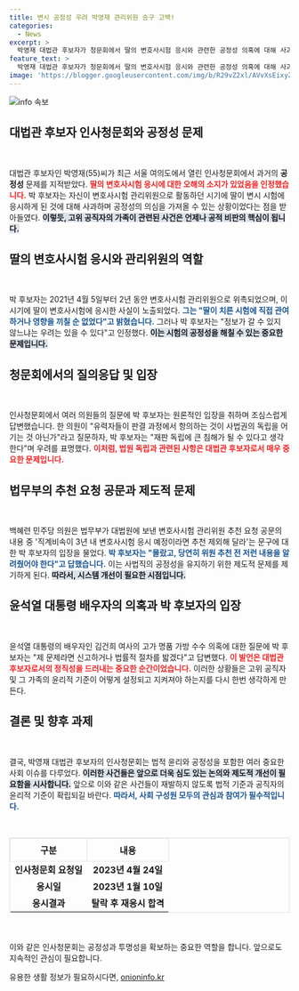 ```yaml
---
title: 변시 공정성 우려 박영재 관리위원 송구 고백!
categories:
  - News
excerpt: >
  박영재 대법관 후보자가 청문회에서 딸의 변호사시험 응시와 관련한 공정성 의혹에 대해 사과했습니다. 그는 관리위원으로 재직 중 딸의 시험 응시가 겹친 점에 대해 무겁게 받아들이며, 더 나은 제도 개선을 약속했습니다. 과연 이 논란이 그의 대법관 임명에 어떤 영향을 미칠지 귀추가 주목됩니다!
feature_text: >
  박영재 대법관 후보자가 청문회에서 딸의 변호사시험 응시와 관련한 공정성 의혹에 대해 사과했습니다. 그는 관리위원으로 재직 중 딸의 시험 응시가 겹친 점에 대해 무겁게 받아들이며, 더 나은 제도 개선을 약속했습니다. 과연 이 논란이 그의 대법관 임명에 어떤 영향을 미칠지 귀추가 주목됩니다!
image: 'https://blogger.googleusercontent.com/img/b/R29vZ2xl/AVvXsEixyZcFfHzMRdzZMjFBmAUKJYCLCGyLL1o632UiGVXcaFdKo_bkvkuCioo0uUKlGfBVcT3P84aROyZIXSBEx3Aw5nCQ3pTgDom1WDC4m8eifvWiAmWEEVb4x6G_l8C0QH225ldMjyaFvpxGEBGNO37VmDTDMHGhJPq73UglMfDca1-0aw/s1600/blogspot.png'
---
```


<p><img src="https://blogger.googleusercontent.com/img/b/R29vZ2xl/AVvXsEixyZcFfHzMRdzZMjFBmAUKJYCLCGyLL1o632UiGVXcaFdKo_bkvkuCioo0uUKlGfBVcT3P84aROyZIXSBEx3Aw5nCQ3pTgDom1WDC4m8eifvWiAmWEEVb4x6G_l8C0QH225ldMjyaFvpxGEBGNO37VmDTDMHGhJPq73UglMfDca1-0aw/s1600/blogspot.png" alt="info 속보" /></p>

<h2 data-ke-size="size26">대법관 후보자 인사청문회와 공정성 문제</h2>

<p data-ke-size="size16">&nbsp;</p>

<p>대법관 후보자인 박영재(55)씨가 최근 서울 여의도에서 열린 인사청문회에서 과거의 <strong>공정성</strong> 문제를 지적받았다. <b><span style="color: #ee2323;">딸의 변호사시험 응시에 대한 오해의 소지가 있었음을 인정했습니다.</span></b> 박 후보자는 자신이 변호사시험 관리위원으로 활동하던 시기에 딸이 변시 시험에 응시하게 된 것에 대해 사과하며 공정성의 의심을 가져올 수 있는 상황이었다는 점을 받아들였다. <b><span style="background-color: #21538527;">이렇듯, 고위 공직자의 가족이 관련된 사건은 언제나 공적 비판의 핵심이 됩니다.</span></b> </p>

<h2 data-ke-size="size26">딸의 변호사시험 응시와 관리위원의 역할</h2>

<p data-ke-size="size16">&nbsp;</p>

<p>박 후보자는 2021년 4월 5일부터 2년 동안 변호사시험 관리위원으로 위촉되었으며, 이 시기에 딸이 변호사시험에 응시한 사실이 노출되었다. <b><span style="color: #1a5490;">그는 "딸이 치른 시험에 직접 관여하거나 영향을 끼칠 순 없었다"고 밝혔습니다.</span></b> 그러나 박 후보자는 "정보가 갈 수 있지 않느냐는 우려는 있을 수 있다"고 인정했다. <b><span style="background-color: #21538527;">이는 시험의 공정성을 해칠 수 있는 중요한 문제입니다.</span></b></p>

<h2 data-ke-size="size26">청문회에서의 질의응답 및 입장</h2>

<p data-ke-size="size16">&nbsp;</p>

<p>인사청문회에서 여러 의원들의 질문에 박 후보자는 원론적인 입장을 취하며 조심스럽게 답변했습니다. 한 의원이 "유력자들이 판결 과정에서 항의하는 것이 사법권의 독립을 어기는 것 아닌가"라고 질문하자, 박 후보자는 "재판 독립에 큰 침해가 될 수 있다고 생각한다"며 우려를 표명했다. <b><span style="color: #ee2323;">이처럼, 법원 독립과 관련된 사항은 대법관 후보자로서 매우 중요한 문제입니다.</span></b></p>

<h2 data-ke-size="size26">법무부의 추천 요청 공문과 제도적 문제</h2>

<p data-ke-size="size16">&nbsp;</p>

<p>백혜련 민주당 의원은 법무부가 대법원에 보낸 변호사시험 관리위원 추천 요청 공문의 내용 중 '직계비속이 3년 내 변호사시험 응시 예정이라면 추천 제외해 달라'는 문구에 대한 박 후보자의 입장을 물었다. <b><span style="color: #1a5490;">박 후보자는 "몰랐고, 당연히 위원 추천 전 저런 내용을 알려줬어야 한다"고 답했습니다.</span></b> 이는 사법직의 공정성을 유지하기 위한 제도적 문제를 제기하게 된다. <b><span style="background-color: #21538527;">따라서, 시스템 개선이 필요한 시점입니다.</span></b></p>

<h2 data-ke-size="size26">윤석열 대통령 배우자의 의혹과 박 후보자의 입장</h2>

<p data-ke-size="size16">&nbsp;</p>

<p>윤석열 대통령의 배우자인 김건희 여사의 고가 명품 가방 수수 의혹에 대한 질문에 박 후보자는 "제 문제라면 신고하거나 법률적 절차를 밟겠다"고 답변했다. <b><span style="color: #ee2323;">이 발언은 대법관 후보자로서의 정직성을 드러내는 중요한 순간이었습니다.</span></b> 이러한 상황들은 고위 공직자 및 그 가족의 윤리적 기준이 어떻게 설정되고 지켜져야 하는지를 다시 한번 생각하게 만든다.</p>

<h2 data-ke-size="size26">결론 및 향후 과제</h2>

<p data-ke-size="size16">&nbsp;</p>

<p>결국, 박영재 대법관 후보자의 인사청문회는 법적 윤리와 공정성을 포함한 여러 중요한 사회 이슈를 다루었다. <b><span style="background-color: #21538527;">이러한 사건들은 앞으로 더욱 심도 있는 논의와 제도적 개선이 필요함을 시사합니다.</span></b> 앞으로 이와 같은 사건들이 재발하지 않도록 법적 기준과 공직자의 윤리적 기준이 확립되길 바란다. <b><span style="color: #1a5490;">따라서, 사회 구성원 모두의 관심과 참여가 필수적입니다.</span></b> </p>

<p data-ke-size="size16">&nbsp;</p>

<table style="width: 100%; border-collapse: collapse; border: 1px solid #dee2e6; margin-bottom: 20px;">
<tr>
<th style="border: 1px solid #dee2e6; padding: 8px; text-align: center;">구분</th>
<th style="border: 1px solid #dee2e6; padding: 8px; text-align: center;">내용</th>
</tr>
<tr>
<td style="text-align: center; height: 17px;"><b>인사청문회 요청일</b></td>
<td style="text-align: center; height: 17px;"><b>2023년 4월 24일</b></td>
</tr>
<tr>
<td style="text-align: center; height: 17px;"><b>응시일</b></td>
<td style="text-align: center; height: 17px;"><b>2023년 1월 10일</b></td>
</tr>
<tr>
<td style="text-align: center; height: 17px;"><b>응시결과</b></td>
<td style="text-align: center; height: 17px;"><b>탈락 후 재응시 합격</b></td>
</tr>
</table>

<p data-ke-size="size16">&nbsp;</p>

<p>이와 같은 인사청문회는 공정성과 투명성을 확보하는 중요한 역할을 합니다. 앞으로도 지속적인 관심이 필요합니다.</p>
유용한 생활 정보가 필요하시다면, <a href="https://onioninfo.kr" rel="dofollow">onioninfo.kr</a>


